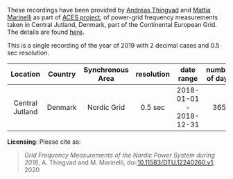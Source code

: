 These recordings have been provided by [Andreas Thingvad](https://www.dtu.dk/service/telefonbog/person?id=70888&tab=7) and [Mattia Marinelli](https://www.dtu.dk/service/telefonbog/person?id=76711&tab=5&type=all) as part of [ACES project](https://www.aces-bornholm.eu), of power-grid frequency measurements taken in Central Jutland, Denmark, part of the Continental European Grid. The details are found [here](https://data.dtu.dk/articles/dataset/Grid_Frequency_Measurements_of_the_Continental_European_Power_System_during_2019/12758429).

This is a single recording of the year of 2019 with 2 decimal cases and 0.5 sec resolution.

| Location | Country | Synchronous Area | resolution |  date range | number of days | direct link | size (mb) |
|:---:|:---:|:---:|:---:|:---:|:---:|:---:|:---:|
| Central Jutland | Denmark | Nordic Grid | 0.5 sec |  2018-01-01 - 2018-12-31 | 365 | [External link](https://data.dtu.dk/ndownloader/files/24144548) | 150.8 |

**Licensing**: Please cite as:
>*Grid Frequency Measurements of the Nordic Power System during 2018*, A. Thingvad and M. Marinelli, doi:[10.11583/DTU.12240260.v1](https://data.dtu.dk/articles/dataset/Grid_Frequency_Measurements_of_the_Nordic_Power_System_during_2018_/12240260), 2020
